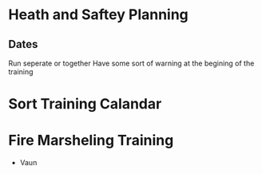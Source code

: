 # Heath and Saftey Planning
## Dates
Run seperate or together
Have some sort of warning at the begining of the training


# Sort Training Calandar

# Fire Marsheling Training 
- Vaun

